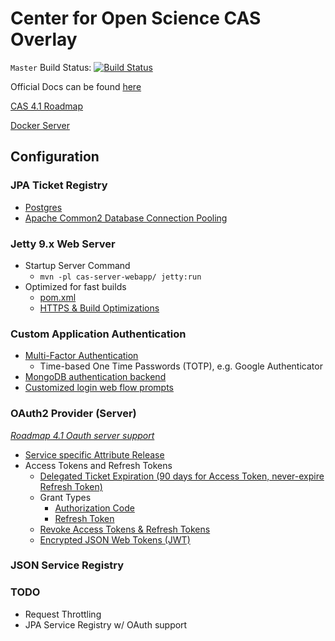 # Center for Open Science CAS Overlay

`Master` Build Status: [![Build Status](https://travis-ci.org/CenterForOpenScience/cas-overlay.svg?branch=master)](https://travis-ci.org/CenterForOpenScience/cas-overlay)

Official Docs can be found [here](https://jasig.github.io/cas/)

[CAS 4.1 Roadmap](https://wiki.jasig.org/display/CAS/CAS+4.1+Roadmap)

[Docker Server](https://github.com/CenterForOpenScience/docker-library/tree/master/cas)

## Configuration

### JPA Ticket Registry

* [Postgres](https://github.com/CenterForOpenScience/cas-overlay/blob/master/cas-server-webapp/src/main/webapp/WEB-INF/spring-configuration/dataSource.xml)
* [Apache Common2 Database Connection Pooling](https://github.com/CenterForOpenScience/cas-overlay/blob/master/cas-server-webapp/src/main/webapp/WEB-INF/spring-configuration/dataSource.xml)

### Jetty 9.x Web Server

* Startup Server Command
  * `mvn -pl cas-server-webapp/ jetty:run`
* Optimized for fast builds
  * [pom.xml](https://github.com/CenterForOpenScience/cas-overlay/blob/master/cas-server-webapp/pom.xml#L96)
  * [HTTPS & Build Optimizations](https://github.com/CenterForOpenScience/cas-overlay/tree/master/cas-server-webapp/test/resources)

### Custom Application Authentication

* [Multi-Factor Authentication](https://github.com/CenterForOpenScience/cas-overlay/tree/master/cas-server-webapp/src/main/java/org/jasig/cas/authentication)
  * Time-based One Time Passwords (TOTP), e.g. Google Authenticator
* [MongoDB authentication backend](https://github.com/CenterForOpenScience/cas-overlay/blob/master/cas-server-webapp/src/main/java/org/jasig/cas/adaptors/mongodb/OpenScienceFrameworkAuthenticationHandler.java)
* [Customized login web flow prompts](https://github.com/CenterForOpenScience/cas-overlay/blob/master/cas-server-webapp/src/main/webapp/WEB-INF/webflow/login/login-webflow.xml)

### OAuth2 Provider (Server)
*[Roadmap 4.1 Oauth server support](https://wiki.jasig.org/display/CAS/CAS+4.1+Roadmap#CAS4.1Roadmap-Oauthserversupport)*

* [Service specific Attribute Release](https://github.com/CenterForOpenScience/cas-overlay/blob/master/cas-server-webapp/src/main/java/org/jasig/cas/support/oauth/web/OAuth20ProfileController.java)
* Access Tokens and Refresh Tokens
  * [Delegated Ticket Expiration (90 days for Access Token, never-expire Refresh Token)](https://github.com/CenterForOpenScience/cas-overlay/blob/master/cas-server-webapp/src/main/webapp/WEB-INF/spring-configuration/ticketExpirationPolicies.xml)
  * Grant Types
    * [Authorization Code](https://github.com/CenterForOpenScience/cas-overlay/blob/master/cas-server-webapp/src/main/java/org/jasig/cas/support/oauth/web/OAuth20GrantTypeAuthorizationCodeController.java)
    * [Refresh Token](https://github.com/CenterForOpenScience/cas-overlay/blob/master/cas-server-webapp/src/main/java/org/jasig/cas/support/oauth/web/OAuth20GrantTypeRefreshTokenController.java)
  * [Revoke Access Tokens & Refresh Tokens](https://github.com/CenterForOpenScience/cas-overlay/blob/master/cas-server-webapp/src/main/java/org/jasig/cas/support/oauth/web/OAuth20RevokeController.java)
  * [Encrypted JSON Web Tokens (JWT)](https://github.com/CenterForOpenScience/cas-overlay/blob/master/cas-server-webapp/src/main/webapp/WEB-INF/cas-servlet.xml#L317)

### JSON Service Registry

### TODO

* Request Throttling
* JPA Service Registry w/ OAuth support
